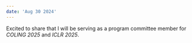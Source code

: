 ```yaml
---
date: 'Aug 30 2024'
---
```

Excited to share that I will be serving as a program committee member for *COLING 2025* and *ICLR 2025*.
